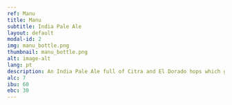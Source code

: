 ```yaml
---
ref: Manu
title: Manu
subtitle: India Pale Ale
layout: default
modal-id: 2
img: manu_bottle.png
thumbnail: manu_bottle.png
alt: image-alt
lang: pt
description: An India Pale Ale full of Citra and El Dorado hops which gives some fresh citrous and tropical flvour and aroma. Perfect for the hop lovers.
alc: 7
ibu: 60
ebc: 30
---
```


